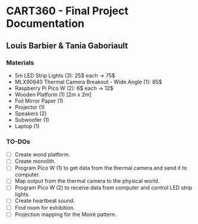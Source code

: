 # CART360 - Final Project Documentation
## Louis Barbier & Tania Gaboriault
### Materials
- 5m LED Strip Lights (3): 25$ each -> 75$
- MLX90640 Thermal Camera Breakout - Wide Angle (1): 85$
- Raspberry Pi Pico W (2): 6$ each -> 12$
- Wooden Platform (1) [2m x 2m]
- Foil Mirror Paper (1)
- Projector (1)
- Speakers (2)
- Subwoofer (1)
- Laptop (1)

### TO-DOs
- [ ] Create wood platform.
- [ ] Create monolith.
- [ ] Program Pico W (1) to get data from the thermal camera and send it to computer.
- [ ] Map output from the thermal camera to the physical world.
- [ ] Program Pico W (2) to receive data from computer and control LED strip lights.
- [ ] Create heartbeat sound.
- [ ] Find room for exhibition.
- [ ] Projection mapping for the Moiré pattern.
